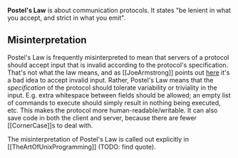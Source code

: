 **Postel's Law** is about communication protocols. It states "be lenient in what you accept, and strict in what you emit".

## Misinterpretation

Postel's Law is frequently misinterpreted to mean that servers of a protocol should accept input that is invalid according to the protocol's specification. That's not what the law means, and as [[JoeArmstrong]] points out [here](https://www.youtube.com/watch?v=cNICGEwmXLU&t=41m38s) it's a bad idea to accept invalid input. Rather, Postel's Law means that the _specification_ of the protocol should tolerate variability or triviality in the input. E.g. extra whitespace between fields should be allowed; an empty list of commands to execute should simply result in nothing being executed, etc. This makes the protocol more human-readable/writable. It can also save code in both the client and server, because there are fewer [[CornerCase]]s to deal with.

The misinterpretation of Postel's Law is called out explicitly in [[TheArtOfUnixProgramming]] (TODO: find quote).